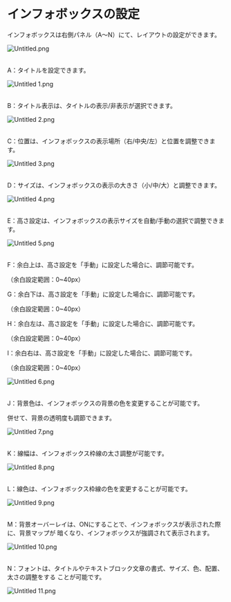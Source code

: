 # インフォボックスの設定

インフォボックスは右側パネル（A～N）にて、レイアウトの設定ができます。

![Untitled.png](%E3%82%A4%E3%83%B3%E3%83%95%E3%82%A9%E3%83%9B%E3%82%99%E3%83%83%E3%82%AF%E3%82%B9%E3%81%AE%E8%A8%AD%E5%AE%9A%20eb04ddcdf0b044fd94fb2714b8bff92e/Untitled.png)
<br>
<br>

A：タイトルを設定できます。

![Untitled 1.png](%E3%82%A4%E3%83%B3%E3%83%95%E3%82%A9%E3%83%9B%E3%82%99%E3%83%83%E3%82%AF%E3%82%B9%E3%81%AE%E8%A8%AD%E5%AE%9A%20eb04ddcdf0b044fd94fb2714b8bff92e/Untitled_1.png)
<br>
<br>

B：タイトル表示は、タイトルの表示/非表示が選択できます。

![Untitled 2.png](%E3%82%A4%E3%83%B3%E3%83%95%E3%82%A9%E3%83%9B%E3%82%99%E3%83%83%E3%82%AF%E3%82%B9%E3%81%AE%E8%A8%AD%E5%AE%9A%20eb04ddcdf0b044fd94fb2714b8bff92e/Untitled_2.png)
<br>
<br>

C：位置は、インフォボックスの表示場所（右/中央/左）と位置を調整できます。

![Untitled 3.png](%E3%82%A4%E3%83%B3%E3%83%95%E3%82%A9%E3%83%9B%E3%82%99%E3%83%83%E3%82%AF%E3%82%B9%E3%81%AE%E8%A8%AD%E5%AE%9A%20eb04ddcdf0b044fd94fb2714b8bff92e/Untitled_3.png)
<br>
<br>

D：サイズは、インフォボックスの表示の大きさ（小/中/大）と調整できます。

![Untitled 4.png](%E3%82%A4%E3%83%B3%E3%83%95%E3%82%A9%E3%83%9B%E3%82%99%E3%83%83%E3%82%AF%E3%82%B9%E3%81%AE%E8%A8%AD%E5%AE%9A%20eb04ddcdf0b044fd94fb2714b8bff92e/Untitled_4.png)
<br>
<br>

E：高さ設定は、インフォボックスの表示サイズを自動/手動の選択で調整できます。

![Untitled 5.png](%E3%82%A4%E3%83%B3%E3%83%95%E3%82%A9%E3%83%9B%E3%82%99%E3%83%83%E3%82%AF%E3%82%B9%E3%81%AE%E8%A8%AD%E5%AE%9A%20eb04ddcdf0b044fd94fb2714b8bff92e/Untitled_5.png)
<br>
<br>

F：余白上は、高さ設定を「手動」に設定した場合に、調節可能です。

  （余白設定範囲：0~40px）

G：余白下は、高さ設定を「手動」に設定した場合に、調節可能です。

  （余白設定範囲：0~40px）

H：余白左は、高さ設定を「手動」に設定した場合に、調節可能です。

  （余白設定範囲：0~40px）

I：余白右は、高さ設定を「手動」に設定した場合に、調節可能です。

  （余白設定範囲：0~40px）

![Untitled 6.png](%E3%82%A4%E3%83%B3%E3%83%95%E3%82%A9%E3%83%9B%E3%82%99%E3%83%83%E3%82%AF%E3%82%B9%E3%81%AE%E8%A8%AD%E5%AE%9A%20eb04ddcdf0b044fd94fb2714b8bff92e/Untitled_6.png)
<br>
<br>

J：背景色は、インフォボックスの背景の色を変更することが可能です。

  併せて、背景の透明度も調節できます。

![Untitled 7.png](%E3%82%A4%E3%83%B3%E3%83%95%E3%82%A9%E3%83%9B%E3%82%99%E3%83%83%E3%82%AF%E3%82%B9%E3%81%AE%E8%A8%AD%E5%AE%9A%20eb04ddcdf0b044fd94fb2714b8bff92e/Untitled_7.png)
<br>
<br>

K：線幅は、インフォボックス枠線の太さ調整が可能です。

![Untitled 8.png](%E3%82%A4%E3%83%B3%E3%83%95%E3%82%A9%E3%83%9B%E3%82%99%E3%83%83%E3%82%AF%E3%82%B9%E3%81%AE%E8%A8%AD%E5%AE%9A%20eb04ddcdf0b044fd94fb2714b8bff92e/Untitled_8.png)
<br>
<br>

L：線色は、インフォボックス枠線の色を変更することが可能です。

![Untitled 9.png](%E3%82%A4%E3%83%B3%E3%83%95%E3%82%A9%E3%83%9B%E3%82%99%E3%83%83%E3%82%AF%E3%82%B9%E3%81%AE%E8%A8%AD%E5%AE%9A%20eb04ddcdf0b044fd94fb2714b8bff92e/Untitled_9.png)
<br>
<br>

M：背景オーバーレイは、ONにすることで、インフォボックスが表示された際に、背景マップが
       暗くなり、インフォボックスが強調されて表示されます。

![Untitled 10.png](%E3%82%A4%E3%83%B3%E3%83%95%E3%82%A9%E3%83%9B%E3%82%99%E3%83%83%E3%82%AF%E3%82%B9%E3%81%AE%E8%A8%AD%E5%AE%9A%20eb04ddcdf0b044fd94fb2714b8bff92e/Untitled_10.png)
<br>
<br>

N：フォントは、タイトルやテキストブロック文章の書式、サイズ、色、配置、太さの調整をする
      ことが可能です。

![Untitled 11.png](%E3%82%A4%E3%83%B3%E3%83%95%E3%82%A9%E3%83%9B%E3%82%99%E3%83%83%E3%82%AF%E3%82%B9%E3%81%AE%E8%A8%AD%E5%AE%9A%20eb04ddcdf0b044fd94fb2714b8bff92e/Untitled_11.png)
    
